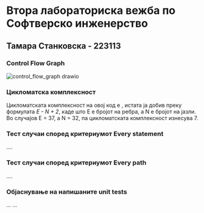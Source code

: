 # Втора лабораториска вежба по Софтверско инженерство

## Тамара Станковска - 223113

### Control Flow Graph
![control_flow_graph drawio](https://github.com/TamaraStankovska1/SI_2024_lab2_223113/assets/165705077/c1a4ee8a-43bc-4f74-8e8f-9438af2fd364)

### Цикломатска комплексност
Цикломатската комплексност на овој код е , истата ја добив преку формулата *E - N + 2*, каде што E е бројот на ребра, а N е бројот на јазли. Во случајoв E = 37, a N = 32, па цикломатската комплексност изнесува 7.

### Тест случаи според критериумот Every statement
....

### Тест случаи според критериумот Every path
....

### Објаснување на напишаните unit tests
... ...
